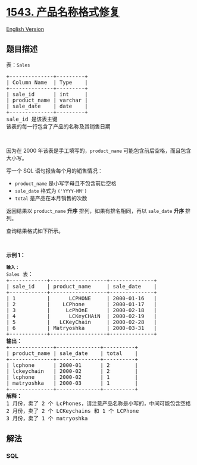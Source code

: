 # [1543. 产品名称格式修复](https://leetcode.cn/problems/fix-product-name-format)

[English Version](/solution/1500-1599/1543.Fix%20Product%20Name%20Format/README_EN.md)

## 题目描述

<p>表：<code>Sales</code></p>

<pre>
+--------------+---------+
| Column Name  | Type    |
+--------------+---------+
| sale_id      | int     |
| product_name | varchar |
| sale_date    | date    |
+--------------+---------+
sale_id 是该表主键
该表的每一行包含了产品的名称及其销售日期
</pre>

<p>&nbsp;</p>

<p>因为在 2000 年该表是手工填写的，<code>product_name</code>&nbsp;可能包含前后空格，而且包含大小写。</p>

<p>写一个 SQL 语句报告每个月的销售情况：</p>

<ul>
	<li><code>product_name</code>&nbsp;是小写字母且不包含前后空格</li>
	<li><code>sale_date</code>&nbsp;格式为&nbsp;<code>('YYYY-MM')</code>&nbsp;</li>
	<li><code>total</code>&nbsp;是产品在本月销售的次数</li>
</ul>

<p>返回结果以&nbsp;<code>product_name</code>&nbsp;<strong>升序</strong> 排列，如果有排名相同，再以&nbsp;<code>sale_date</code> <strong>升序 </strong>排列。</p>

<p>查询结果格式如下所示。</p>

<p>&nbsp;</p>

<p><strong>示例 1：</strong></p>

<pre>
<code><strong>输入：</strong>
Sales</code> 表：
+------------+------------------+--------------+
| sale_id    | product_name     | sale_date    |
+------------+------------------+--------------+
| 1          |      LCPHONE     | 2000-01-16   |
| 2    &nbsp;     |    LCPhone       | 2000-01-17   |
| 3    &nbsp;     |     LcPhOnE     &nbsp;| 2000-02-18   |
| 4 &nbsp;        |      LCKeyCHAiN  | 2000-02-19   |
| 5 &nbsp;        |   LCKeyChain     | 2000-02-28   |
| 6        &nbsp; | Matryoshka     &nbsp; | 2000-03-31   | 
+------------+------------------+--------------+
<strong>输出：</strong>
+--------------+--------------+----------+
| product_name | sale_date    | total    |
+--------------+--------------+----------+
| lcphone   &nbsp;  | 2000-01     &nbsp;| 2       &nbsp;|
| lckeychain   | 2000-02  &nbsp;   | 2       &nbsp;| 
| lcphone      | 2000-02    &nbsp; | 1       &nbsp;| 
| matryoshka   | 2000-03 &nbsp;    | 1       &nbsp;| 
+--------------+--------------+----------+
<strong>解释：</strong>
1 月份，卖了 2 个 LcPhones，请注意产品名称是小写的，中间可能包含空格
2 月份，卖了 2 个 LCKeychains 和 1 个 LCPhone
3 月份，卖了 1 个 matryoshka</pre>

## 解法

### **SQL**

```sql

```
